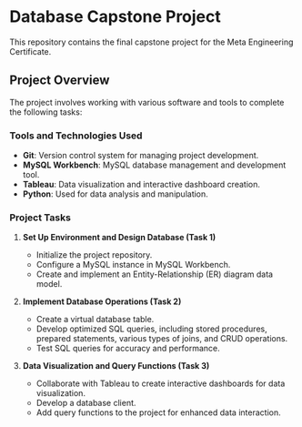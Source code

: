 # Database Capstone Project

This repository contains the final capstone project for the Meta Engineering Certificate.

## Project Overview

The project involves working with various software and tools to complete the following tasks:

### Tools and Technologies Used

- **Git**: Version control system for managing project development.
- **MySQL Workbench**: MySQL database management and development tool.
- **Tableau**: Data visualization and interactive dashboard creation.
- **Python**: Used for data analysis and manipulation.

### Project Tasks

1. **Set Up Environment and Design Database (Task 1)**
   - Initialize the project repository.
   - Configure a MySQL instance in MySQL Workbench.
   - Create and implement an Entity-Relationship (ER) diagram data model.

2. **Implement Database Operations (Task 2)**
   - Create a virtual database table.
   - Develop optimized SQL queries, including stored procedures, prepared statements, various types of joins, and CRUD operations.
   - Test SQL queries for accuracy and performance.

3. **Data Visualization and Query Functions (Task 3)**
   - Collaborate with Tableau to create interactive dashboards for data visualization.
   - Develop a database client.
   - Add query functions to the project for enhanced data interaction.
